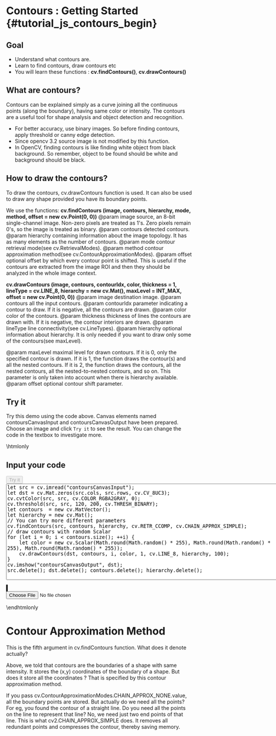 Contours : Getting Started {#tutorial_js_contours_begin}
==========================

Goal
----

-   Understand what contours are.
-   Learn to find contours, draw contours etc
-   You will learn these functions : **cv.findContours()**, **cv.drawContours()**

What are contours?
------------------

Contours can be explained simply as a curve joining all the continuous points (along the boundary),
having same color or intensity. The contours are a useful tool for shape analysis and object
detection and recognition.

-   For better accuracy, use binary images. So before finding contours, apply threshold or canny
    edge detection.
-   Since opencv 3.2 source image is not modified by this function.
-   In OpenCV, finding contours is like finding white object from black background. So remember,
    object to be found should be white and background should be black.

How to draw the contours?
-------------------------

To draw the contours, cv.drawContours function is used. It can also be used to draw any shape
provided you have its boundary points.

We use the functions: **cv.findContours (image, contours, hierarchy, mode, method, offset = new cv.Point(0, 0))** 
@param image         source, an 8-bit single-channel image. Non-zero pixels are treated as 1's. Zero pixels remain 0's, so the image is treated as binary. 
@param contours      detected contours. 
@param hierarchy     containing information about the image topology. It has as many elements as the number of contours. 
@param mode          contour retrieval mode(see cv.RetrievalModes).
@param method        contour approximation method(see cv.ContourApproximationModes).
@param offset        optional offset by which every contour point is shifted. This is useful if the contours are extracted from the image ROI and then they should be analyzed in the whole image context.

**cv.drawContours (image, contours, contourIdx, color, thickness = 1, lineType = cv.LINE_8, hierarchy = new cv.Mat(), maxLevel = INT_MAX, offset = new cv.Point(0, 0))** 
@param image         destination image.
@param contours      all the input contours. 
@param contourIdx    parameter indicating a contour to draw. If it is negative, all the contours are drawn.
@param color         color of the contours.
@param thickness     thickness of lines the contours are drawn with. If it is negative, the contour interiors are drawn.
@param lineType      line connectivity(see cv.LineTypes).
@param hierarchy     optional information about hierarchy. It is only needed if you want to draw only some of the contours(see maxLevel).

@param maxLevel      maximal level for drawn contours. If it is 0, only the specified contour is drawn. If it is 1, the function draws the contour(s) and all the nested contours. If it is 2, the function draws the contours, all the nested contours, all the nested-to-nested contours, and so on. This parameter is only taken into account when there is hierarchy available.
@param offset        optional contour shift parameter. 

Try it
------

Try this demo using the code above. Canvas elements named contoursCanvasInput and contoursCanvasOutput have been prepared. Choose an image and
click `Try it` to see the result. You can change the code in the textbox to investigate more.

\htmlonly
<!DOCTYPE html>
<head>
<style>
canvas {
    border: 1px solid black;
}
.err {
    color: red;
}
</style>
</head>
<body>
<div id="contoursCodeArea">
<h2>Input your code</h2>
<button id="contoursTryIt" disabled="true" onclick="contoursExecuteCode()">Try it</button><br>
<textarea rows="17" cols="90" id="contoursTestCode" spellcheck="false">
let src = cv.imread("contoursCanvasInput");
let dst = cv.Mat.zeros(src.cols, src.rows, cv.CV_8UC3);
cv.cvtColor(src, src, cv.COLOR_RGBA2GRAY, 0);
cv.threshold(src, src, 120, 200, cv.THRESH_BINARY);
let contours  = new cv.MatVector();
let hierarchy = new cv.Mat();
// You can try more different parameters
cv.findContours(src, contours, hierarchy, cv.RETR_CCOMP, cv.CHAIN_APPROX_SIMPLE);
// draw contours with random Scalar
for (let i = 0; i < contours.size(); ++i) {
    let color = new cv.Scalar(Math.round(Math.random() * 255), Math.round(Math.random() * 255), Math.round(Math.random() * 255));
    cv.drawContours(dst, contours, i, color, 1, cv.LINE_8, hierarchy, 100);
}
cv.imshow("contoursCanvasOutput", dst);
src.delete(); dst.delete(); contours.delete(); hierarchy.delete(); 
</textarea>
<p class="err" id="contoursErr"></p>
</div>
<div id="contoursShowcase">
    <div>
        <canvas id="contoursCanvasInput"></canvas>
        <canvas id="contoursCanvasOutput"></canvas>
    </div>
    <input type="file" id="contoursInput" name="file" />
</div>
<script src="utils.js"></script>
<script async src="opencv.js" id="opencvjs"></script>
<script>
function contoursExecuteCode() {
    let contoursText = document.getElementById("contoursTestCode").value;
    try {
        eval(contoursText);
        document.getElementById("contoursErr").innerHTML = " ";
    } catch(err) {
        document.getElementById("contoursErr").innerHTML = err;
    }
}

loadImageToCanvas("lena.jpg", "contoursCanvasInput");
let contoursInputElement = document.getElementById("contoursInput");
contoursInputElement.addEventListener("change", contoursHandleFiles, false);
function contoursHandleFiles(e) {
    let contoursUrl = URL.createObjectURL(e.target.files[0]);
    loadImageToCanvas(contoursUrl, "contoursCanvasInput");
}

function onReady() {
    document.getElementById("contoursTryIt").disabled = false;
}
if (typeof cv !== 'undefined') {
    onReady();
} else {
    document.getElementById("opencvjs").onload = onReady;
}
</script>
</body>
\endhtmlonly

Contour Approximation Method
============================

This is the fifth argument in cv.findContours function. What does it denote actually?

Above, we told that contours are the boundaries of a shape with same intensity. It stores the (x,y)
coordinates of the boundary of a shape. But does it store all the coordinates ? That is specified by
this contour approximation method.

If you pass cv.ContourApproximationModes.CHAIN_APPROX_NONE.value, all the boundary points are stored. But actually do we need all
the points? For eg, you found the contour of a straight line. Do you need all the points on the line
to represent that line? No, we need just two end points of that line. This is what
cv2.CHAIN_APPROX_SIMPLE does. It removes all redundant points and compresses the contour, thereby
saving memory.